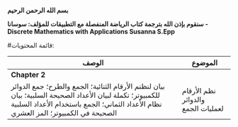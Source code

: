 **بسم الله الرحمن الرحيم**

**سنقوم بإذن الله بترجمة كتاب الرياضة المنفصلة مع التطبيقات للمؤلف: سوسانا - Discrete Mathematics with Applications Susanna S.Epp**

#قائمة المحتويات:

|   الوصف   |   الموضوع   |
| ----------------------------------------------------- | ---------------------------------------------------------------- |
|**Chapter 2**||
|بيان لنظنم الأرقام الثنائية؛ الجمع والطرح؛ جمع الدوائر للكمبيوتر؛ تكملة لبيان الأعداد الصحيحة السلبية؛ بيان نظام الأعداد الثماني؛ الجمع باستخدام الأعداد السلبية الصحيحة في الكمبيوتر؛ المز العشري|نظم الأرقام والدوائر لعمليات الجمع|